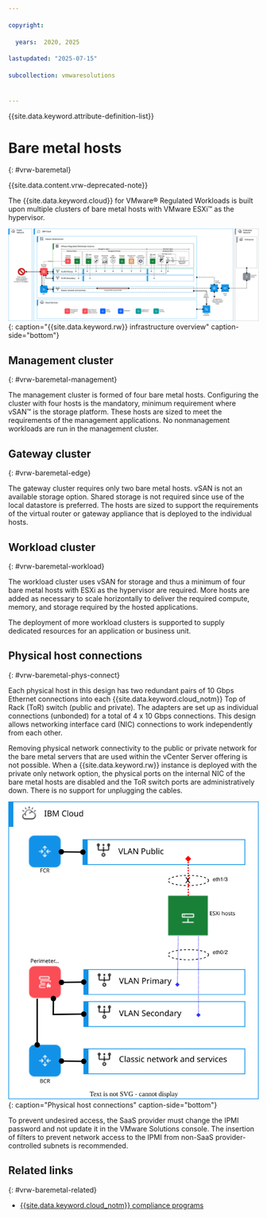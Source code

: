 ```yaml
---

copyright:

  years:  2020, 2025

lastupdated: "2025-07-15"

subcollection: vmwaresolutions


---
```


{{site.data.keyword.attribute-definition-list}}

# Bare metal hosts
{: #vrw-baremetal}

{{site.data.content.vrw-deprecated-note}}

The {{site.data.keyword.cloud}} for VMware® Regulated Workloads is built upon multiple clusters of bare metal hosts with VMware ESXi™ as the hypervisor.

![{{site.data.keyword.rw}} infrastructure overview](../../images/vrw-v2-overview-2.svg "{{site.data.keyword.rw}} infrastructure overview"){: caption="{{site.data.keyword.rw}} infrastructure overview" caption-side="bottom"}

## Management cluster
{: #vrw-baremetal-management}

The management cluster is formed of four bare metal hosts. Configuring the cluster with four hosts is the mandatory, minimum requirement where vSAN™ is the storage platform. These hosts are sized to meet the requirements of the management applications. No nonmanagement workloads are run in the management cluster.

## Gateway cluster
{: #vrw-baremetal-edge}

The gateway cluster requires only two bare metal hosts. vSAN is not an available storage option. Shared storage is not required since use of the local datastore is preferred. The hosts are sized to support the requirements of the virtual router or gateway appliance that is deployed to the individual hosts.

## Workload cluster
{: #vrw-baremetal-workload}

The workload cluster uses vSAN for storage and thus a minimum of four bare metal hosts with ESXi as the hypervisor are required. More hosts are added as necessary to scale horizontally to deliver the required compute, memory, and storage required by the hosted applications.

The deployment of more workload clusters is supported to supply dedicated resources for an application or business unit.

## Physical host connections
{: #vrw-baremetal-phys-connect}

Each physical host in this design has two redundant pairs of 10 Gbps Ethernet connections into each {{site.data.keyword.cloud_notm}} Top of Rack (ToR) switch (public and private). The adapters are set up as individual connections (unbonded) for a total of 4 x 10 Gbps connections. This design allows networking interface card (NIC) connections to work independently from each other.

Removing physical network connectivity to the public or private network for the bare metal servers that are used within the vCenter Server offering is not possible. When a {{site.data.keyword.rw}} instance is deployed with the private only network option, the physical ports on the internal NIC of the bare metal hosts are disabled and the ToR switch ports are administratively down. There is no support for unplugging the cables.

![Physical host connections](../../images/vrw-v2-baremetal.svg "Physical host connections"){: caption="Physical host connections" caption-side="bottom"}

To prevent undesired access, the SaaS provider must change the IPMI password and not update it in the VMware Solutions console. The insertion of filters to prevent network access to the IPMI from non-SaaS provider-controlled subnets is recommended.

## Related links
{: #vrw-baremetal-related}

* [{{site.data.keyword.cloud_notm}} compliance programs](https://www.ibm.com/cloud/compliance)
